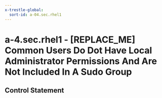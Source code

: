 ```yaml
---
x-trestle-global:
  sort-id: a-04.sec.rhel1
---
```


# a-4.sec.rhel1 - \[REPLACE_ME\] Common Users Do Dot Have Local Administrator Permissions And Are Not Included In A Sudo Group

## Control Statement
